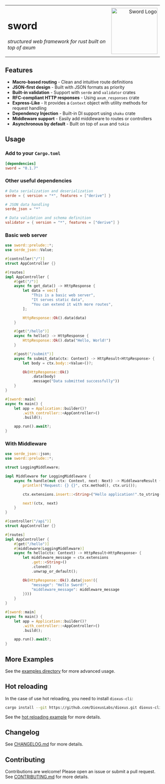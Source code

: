 <table width="100%">
  <tr>
    <td align="left">
      <h1>️sword️</h1>
      <p><em>structured web framework for rust built on top of axum</em></p>
    </td>
    <td align="right">
      <img src="https://avatars.githubusercontent.com/u/228345998?s=200&v=4" alt="Sword Logo" width="150">
    </td>
  </tr>
</table>

## Features

- **Macro-based routing** - Clean and intuitive route definitions
- **JSON-first design** - Built with JSON formats as priority
- **Built-in validation** - Support with `serde` and `validator` crates
- **RFC-compliant HTTP responses** - Using `axum_responses` crate
- **Express-Like** - It provides a `Context` object with utility methods for request handling
- **Dependency Injection** - Built-in DI support using `shaku` crate
- **Middleware support** - Easily add middleware to routes or controllers
- **Asynchronous by default** - Built on top of `axum` and `tokio`

## Usage

### Add to your `Cargo.toml`

```toml
[dependencies]
sword = "0.1.7"
```

### Other useful dependencies

```toml
# Data serialization and deserialization
serde = { version = "*", features = ["derive"] }

# JSON data handling
serde_json = "*"

# Data validation and schema definition
validator = { version = "*", features = ["derive"] }
```

### Basic web server

```rust
use sword::prelude::*;
use serde_json::Value;

#[controller("/")]
struct AppController {}

#[routes]
impl AppController {
    #[get("/")]
    async fn get_data() -> HttpResponse {
        let data = vec![
            "This is a basic web server",
            "It serves static data",
            "You can extend it with more routes",
        ];

        HttpResponse::Ok().data(data)
    }

    #[get("/hello")]
    async fn hello() -> HttpResponse {
        HttpResponse::Ok().data("Hello, World!")
    }

    #[post("/submit")]
    async fn submit_data(ctx: Context) -> HttpResult<HttpResponse> {
        let body = ctx.body::<Value>()?;

        Ok(HttpResponse::Ok()
            .data(body)
            .message("Data submitted successfully"))
    }
}

#[sword::main]
async fn main() {
    let app = Application::builder()?
        .with_controller::<AppController>()
        .build();

    app.run().await?;
}
```

### With Middleware

```rust
use serde_json::json;
use sword::prelude::*;

struct LoggingMiddleware;

impl Middleware for LoggingMiddleware {
    async fn handle(mut ctx: Context, next: Next) -> MiddlewareResult {
        println!("Request: {} {}", ctx.method(), ctx.uri());

        ctx.extensions.insert::<String>("Hello application!".to_string());

        next!(ctx, next)
    }
}

#[controller("/api")]
struct AppController {}

#[routes]
impl AppController {
    #[get("/hello")]
    #[middleware(LoggingMiddleware)]
    async fn hello(ctx: Context) -> HttpResult<HttpResponse> {
        let middleware_message = ctx.extensions
            .get::<String>()
            .cloned()
            .unwrap_or_default();

        Ok(HttpResponse::Ok().data(json!({
            "message": "Hello Sword!",
            "middleware_message": middleware_message
        })))
    }
}

#[sword::main]
async fn main() {
    let app = Application::builder()?
        .with_controller::<AppController>()
        .build();

    app.run().await?;
}
```

## More Examples

See the [examples directory](./examples) for more advanced usage.

## Hot reloading

In the case of use hot reloading, you need to install `dioxus-cli`:

```bash
cargo install --git https://github.com/DioxusLabs/dioxus.git dioxus-cli
```

See the [hot reloading example](./examples/hot-reload) for more details.

## Changelog

See [CHANGELOG.md](./CHANGELOG.md) for more details.

## Contributing

Contributions are welcome! Please open an issue or submit a pull request. See [CONTRIBUTING.md](./CONTRIBUTING.md) for more details.
